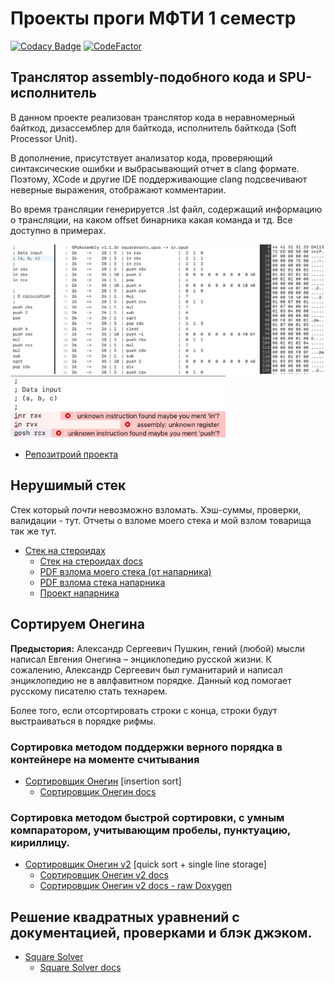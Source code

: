# Проекты проги МФТИ 1 семестр
[![Codacy Badge](https://api.codacy.com/project/badge/Grade/75c9791e4ced4d66a24029409c69f22a)](https://app.codacy.com/manual/dremov.me/MIPTProjects_1sem?utm_source=github.com&utm_medium=referral&utm_content=AlexRoar/MIPTProjects_1sem&utm_campaign=Badge_Grade_Dashboard)
[![CodeFactor](https://www.codefactor.io/repository/github/alexroar/miptprojects_1sem/badge/master)](https://www.codefactor.io/repository/github/alexroar/miptprojects_1sem/overview/master)

## Транслятор assembly-подобного кода и SPU-исполнитель
В данном проекте реализован транслятор кода в неравномерный байткод, дизассемблер для байткода, исполнитель байткода (Soft Processor Unit).

В дополнение, присутствует анализатор кода, проверяющий синтаксические ошибки и выбрасывающий отчет в clang формате. Поэтому, XCode и другие IDE поддерживающие clang подсвечивают неверные выражения, отображают комментарии.

Во время трансляции генерируется .lst файл, содержащий информацию о трансляции, на каком offset бинарника какая команда и тд. Все доступно в примерах.

<img src="https://github.com/AlexRoar/MIPTProjects_1sem/raw/master/SoftProcessorUnit/Images/Снимок%20экрана%202020-10-16%20в%2000.20.38.png">
<img height="100px" src="https://github.com/AlexRoar/MIPTProjects_1sem/raw/master/SoftProcessorUnit/Images/Снимок%20экрана%202020-10-16%20в%2000.21.56.png">

- [Репозитроий проекта](https://github.com/AlexRoar/SPUAsm)

## Нерушимый стек
Стек который *почти* невозможно взломать. Хэш-суммы, проверки, валидации - тут. Отчеты о взломе моего стека и мой взлом товарища так же тут.
- [Стек на стероидах](StackOnSteroids/StackOnSteroids/StackRigid.h)
  - [Стек на стероидах docs](https://alexroar.github.io/MIPTProjects_1sem/StackOnSteroids/docs_doxygen/html/index.html)
  - [PDF взлома моего стека (от напарника)](StackOnSteroids/Vzlom_Alexandra_Dremova.pdf)
  - [PDF взлома стека напарника](StackOnSteroids/Взлом%20Артема.pdf)
  - [Проект напарника](https://github.com/JakMobius/MIPT-Tasks/tree/master/invulnerable-stack)
  

## Сортируем Онегина
**Предыстория:** Александр Сергеевич Пушкин, гений (любой) мысли написал Евгения Онегина – энциклопедию русской жизни. К сожалению, Александр Сергеевич был гуманитарий и написал энциклопедию не в авлфавитном порядке. Данный код помогает русскому писателю стать технарем.

Более того, если отсортировать строки с конца, строки будут выстраиваться в порядке рифмы.

### Сортировка методом поддержки верного порядка в контейнере на моменте считывания
- [Сортировщик Онегин](OneginSort/OneginSort/main.c) [insertion sort]
  - [Сортировщик Онегин docs](https://alexroar.github.io/MIPTProjects_1sem/OneginSort/docs/html/main_8c.html)
  
### Сортировка методом быстрой сортировки, с умным компаратором, учитывающим пробелы, пунктуацию, кириллицу.
- [Сортировщик Онегин v2](OneginSortv2/OneginSortv2/main.c) [quick sort + single line storage]
  - [Сортировщик Онегин v2 docs](https://alexroar.github.io/MIPTProjects_1sem/OneginSortv2/docs_sphinx/_build/html/api/c_doxygen_sphinx.html#program-documentation)
  - [Сортировщик Онегин v2 docs - raw Doxygen](https://alexroar.github.io/MIPTProjects_1sem/OneginSortv2/docs_doxygen/html/main_8c.html)
  
## Решение квадратных уравнений с документацией, проверками и блэк джэком.

- [Square Solver](SquareRoots/SquareRoots/main.c)
  - [Square Solver docs](https://alexroar.github.io/MIPTProjects_1sem/SquareRoots/docs/html/main_8c.html)
